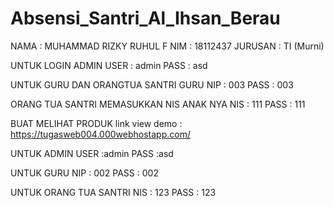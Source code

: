 # Absensi_Santri_Al_Ihsan_Berau

NAMA      : MUHAMMAD RIZKY RUHUL F
NIM       : 18112437
JURUSAN   : TI (Murni)

UNTUK LOGIN ADMIN
USER  : admin
PASS  : asd

UNTUK GURU DAN ORANGTUA SANTRI
 GURU 
 NIP  : 003
 PASS : 003
  
 ORANG TUA SANTRI MEMASUKKAN NIS ANAK NYA 
 NIS    : 111
 PASS   : 111
 
BUAT MELIHAT PRODUK 
link view demo : https://tugasweb004.000webhostapp.com/

UNTUK ADMIN
USER  :admin
PASS  :asd

UNTUK GURU
 NIP  : 002
 PASS : 002
 
UNTUK ORANG TUA SANTRI 
NIS    : 123
PASS   : 123
